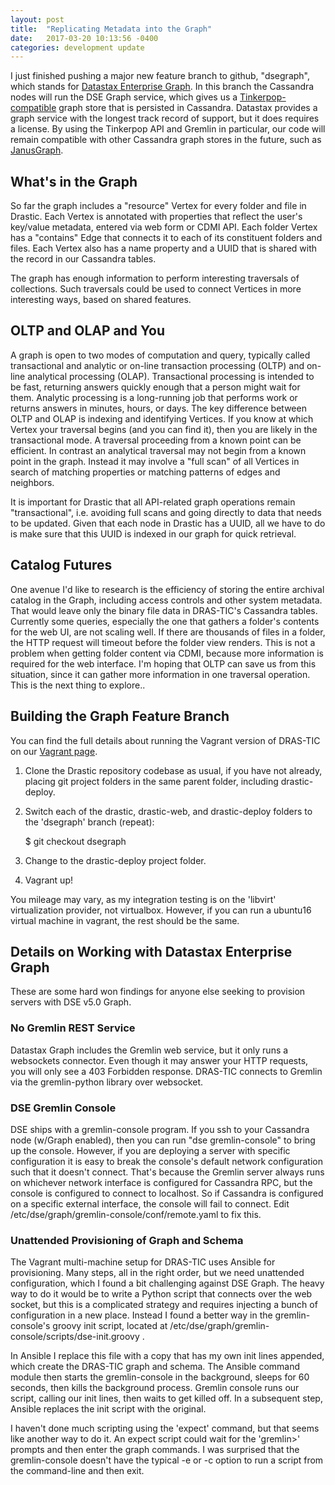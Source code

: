 ```yaml
---
layout: post
title:  "Replicating Metadata into the Graph"
date:   2017-03-20 10:13:56 -0400
categories: development update
---
```

I just finished pushing a major new feature branch to github, "dsegraph", which stands for [Datastax Enterprise Graph](http://www.datastax.com/products/datastax-enterprise-graph). In this branch the Cassandra nodes will run the DSE Graph service, which gives us a [Tinkerpop-compatible](http://tinkerpop.apache.org/docs/current/reference/#preface) graph store that is persisted in Cassandra. Datastax provides a graph service with the longest track record of support, but it does requires a license. By using the Tinkerpop API and Gremlin in particular, our code will remain compatible with other Cassandra graph stores in the future, such as [JanusGraph](http://janusgraph.org/).

## What's in the Graph

So far the graph includes a "resource" Vertex for every folder and file in Drastic. Each Vertex is annotated with properties that reflect the user's key/value metadata, entered via web form or CDMI API. Each folder Vertex has a "contains" Edge that connects it to each of its constituent folders and files. Each Vertex also has a name property and a UUID that is shared with the record in our Cassandra tables.

The graph has enough information to perform interesting traversals of collections. Such traversals could be used to connect Vertices in more interesting ways, based on shared features.

## OLTP and OLAP and You

A graph is open to two modes of computation and query, typically called transactional and analytic or on-line transaction processing (OLTP) and on-line analytical processing (OLAP). Transactional processing is intended to be fast, returning answers quickly enough that a person might wait for them. Analytic processing is a long-running job that performs work or returns answers in minutes, hours, or days. The key difference between OLTP and OLAP is indexing and identifying Vertices. If you know at which Vertex your traversal begins (and you can find it), then you are likely in the transactional mode. A traversal proceeding from a known point can be efficient. In contrast an analytical traversal may not begin from a known point in the graph. Instead it may involve a "full scan" of all Vertices in search of matching properties or matching patterns of edges and neighbors.

It is important for Drastic that all API-related graph operations remain "transactional", i.e. avoiding full scans and going directly to data that needs to be updated. Given that each node in Drastic has a UUID, all we have to do is make sure that this UUID is indexed in our graph for quick retrieval.

## Catalog Futures

One avenue I'd like to research is the efficiency of storing the entire archival catalog in the Graph, including access controls and other system metadata. That would leave only the binary file data in DRAS-TIC's Cassandra tables. Currently some queries, especially the one that gathers a folder's contents for the web UI, are not scaling well. If there are thousands of files in a folder, the HTTP request will timeout before the folder view renders. This is not a problem when getting folder content via CDMI, because more information is required for the web interface. I'm hoping that OLTP can save us from this situation, since it can gather more information in one traversal operation. This is the next thing to explore..

## Building the Graph Feature Branch

You can find the full details about running the Vagrant version of DRAS-TIC on our [Vagrant page](/vagrant/).

1. Clone the Drastic repository codebase as usual, if you have not already, placing git project folders in the same parent folder, including drastic-deploy.

1. Switch each of the drastic, drastic-web, and drastic-deploy folders to the 'dsegraph' branch (repeat):

    $ git checkout dsegraph

1. Change to the drastic-deploy project folder.

1. Vagrant up!

You mileage may vary, as my integration testing is on the 'libvirt' virtualization provider, not virtualbox. However, if you can run a ubuntu16 virtual machine in vagrant, the rest should be the same.

## Details on Working with Datastax Enterprise Graph

These are some hard won findings for anyone else seeking to provision servers with DSE v5.0 Graph.

### No Gremlin REST Service

Datastax Graph includes the Gremlin web service, but it only runs a websockets connector. Even though it may answer your HTTP requests, you will only see a 403 Forbidden response. DRAS-TIC connects to Gremlin via the gremlin-python library over websocket.

### DSE Gremlin Console

DSE ships with a gremlin-console program. If you ssh to your Cassandra node (w/Graph enabled), then you can run "dse gremlin-console" to bring up the console. However, if you are deploying a server with specific configuration it is easy to break the console's default network configuration such that it doesn't connect. That's because the Gremlin server always runs on whichever network interface is configured for Cassandra RPC, but the console is configured to connect to localhost. So if Cassandra is configured on a specific external interface, the console will fail to connect. Edit /etc/dse/graph/gremlin-console/conf/remote.yaml to fix this.

### Unattended Provisioning of Graph and Schema

The Vagrant multi-machine setup for DRAS-TIC uses Ansible for provisioning. Many steps, all in the right order, but we need unattended configuration, which I found a bit challenging against DSE Graph. The heavy way to do it would be to write a Python script that connects over the web socket, but this is a complicated strategy and requires injecting a bunch of configuration in a new place. Instead I found a better way in the gremlin-console's groovy init script, located at /etc/dse/graph/gremlin-console/scripts/dse-init.groovy .

In Ansible I replace this file with a copy that has my own init lines appended, which create the DRAS-TIC graph and schema. The Ansible command module then starts the gremlin-console in the background, sleeps for 60 seconds, then kills the background process. Gremlin console runs our script, calling our init lines, then waits to get killed off. In a subsequent step, Ansible replaces the init script with the original.

I haven't done much scripting using the 'expect' command, but that seems like another way to do it. An expect script could wait for the 'gremlin>' prompts and then enter the graph commands. I was surprised that the gremlin-console doesn't have the typical -e or -c option to run a script from the command-line and then exit.
